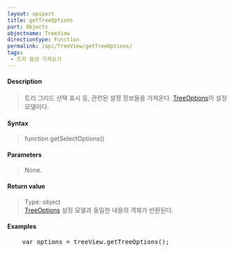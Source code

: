 ```yaml
---
layout: apipost
title: getTreeOptions
part: Objects
objectname: TreeView
directiontype: Function
permalink: /api/TreeView/getTreeOptions/
tags:
 - 트리 옵션 가져오기
---
```



#### Description

> 트리 그리드 선택 표시 등, 관련된 설정 정보들을 가져온다. [TreeOptions](/api/types/TreeOptions)이 설정 모델이다.

#### Syntax

> function getSelectOptions()

#### Parameters

> None.

#### Return value

> Type: object  
> [TreeOptions](/api/types/TreeOptions) 설정 모델과 동일한 내용의 객체가 반환된다.

#### Examples 

<pre class="prettyprint">
    var options = treeView.getTreeOptions();
</pre>

